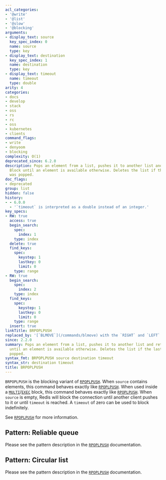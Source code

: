 ```yaml
---
acl_categories:
- '@write'
- '@list'
- '@slow'
- '@blocking'
arguments:
- display_text: source
  key_spec_index: 0
  name: source
  type: key
- display_text: destination
  key_spec_index: 1
  name: destination
  type: key
- display_text: timeout
  name: timeout
  type: double
arity: 4
categories:
- docs
- develop
- stack
- oss
- rs
- rc
- oss
- kubernetes
- clients
command_flags:
- write
- denyoom
- blocking
complexity: O(1)
deprecated_since: 6.2.0
description: Pops an element from a list, pushes it to another list and returns it.
  Block until an element is available otherwise. Deletes the list if the last element
  was popped.
doc_flags:
- deprecated
group: list
hidden: false
history:
- - 6.0.0
  - '`timeout` is interpreted as a double instead of an integer.'
key_specs:
- RW: true
  access: true
  begin_search:
    spec:
      index: 1
    type: index
  delete: true
  find_keys:
    spec:
      keystep: 1
      lastkey: 0
      limit: 0
    type: range
- RW: true
  begin_search:
    spec:
      index: 2
    type: index
  find_keys:
    spec:
      keystep: 1
      lastkey: 0
      limit: 0
    type: range
  insert: true
linkTitle: BRPOPLPUSH
replaced_by: '[`BLMOVE`](/commands/blmove) with the `RIGHT` and `LEFT` arguments'
since: 2.2.0
summary: Pops an element from a list, pushes it to another list and returns it. Block
  until an element is available otherwise. Deletes the list if the last element was
  popped.
syntax_fmt: BRPOPLPUSH source destination timeout
syntax_str: destination timeout
title: BRPOPLPUSH
---
```

`BRPOPLPUSH` is the blocking variant of [`RPOPLPUSH`](/commands/rpoplpush).
When `source` contains elements, this command behaves exactly like [`RPOPLPUSH`](/commands/rpoplpush).
When used inside a [`MULTI`](/commands/multi)/[`EXEC`](/commands/exec) block, this command behaves exactly like [`RPOPLPUSH`](/commands/rpoplpush).
When `source` is empty, Redis will block the connection until another client
pushes to it or until `timeout` is reached.
A `timeout` of zero can be used to block indefinitely.

See [`RPOPLPUSH`](/commands/rpoplpush) for more information.

## Pattern: Reliable queue

Please see the pattern description in the [`RPOPLPUSH`](/commands/rpoplpush) documentation.

## Pattern: Circular list

Please see the pattern description in the [`RPOPLPUSH`](/commands/rpoplpush) documentation.
